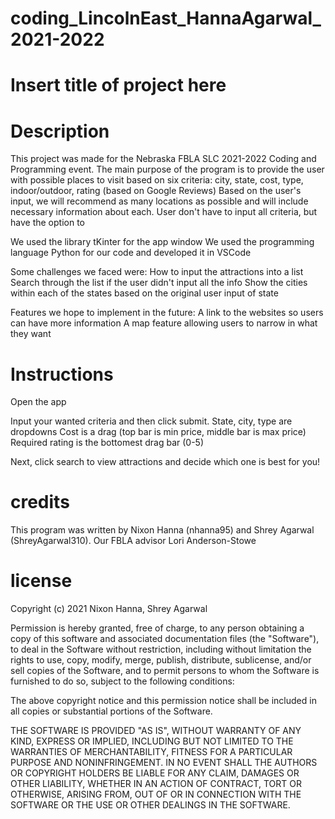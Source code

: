 # coding_LincolnEast_HannaAgarwal_2021-2022

# Insert title of project here

# Description

This project was made for the Nebraska FBLA SLC 2021-2022 Coding and Programming event. 
The main purpose of the program is to provide the user with possible places to visit based on six criteria: city, state, cost, type, indoor/outdoor, rating (based on Google Reviews)
Based on the user's input, we will recommend as many locations as possible and will include necessary information about each. User don't have to input all criteria, but have the option to

We used the library tKinter for the app window
We used the programming language Python for our code and developed it in VSCode

Some challenges we faced were:
  How to input the attractions into a list
  Search through the list if the user didn't input all the info
  Show the cities within each of the states based on the original user input of state
  
Features we hope to implement in the future:
  A link to the websites so users can have more information
  A map feature allowing users to narrow in what they want
  
# Instructions

Open the app

Input your wanted criteria and then click submit.
  State, city, type are dropdowns
  Cost is a drag (top bar is min price, middle bar is max price)
  Required rating is the bottomest drag bar (0-5)
  
Next, click search to view attractions and decide which one is best for you!

# credits

This program was written by Nixon Hanna (nhanna95) and Shrey Agarwal (ShreyAgarwal310). Our FBLA advisor Lori Anderson-Stowe

# license

Copyright (c) 2021 Nixon Hanna, Shrey Agarwal

Permission is hereby granted, free of charge, to any person obtaining a copy
of this software and associated documentation files (the "Software"), to deal
in the Software without restriction, including without limitation the rights
to use, copy, modify, merge, publish, distribute, sublicense, and/or sell
copies of the Software, and to permit persons to whom the Software is
furnished to do so, subject to the following conditions:

The above copyright notice and this permission notice shall be included in all
copies or substantial portions of the Software.

THE SOFTWARE IS PROVIDED "AS IS", WITHOUT WARRANTY OF ANY KIND, EXPRESS OR
IMPLIED, INCLUDING BUT NOT LIMITED TO THE WARRANTIES OF MERCHANTABILITY,
FITNESS FOR A PARTICULAR PURPOSE AND NONINFRINGEMENT. IN NO EVENT SHALL THE
AUTHORS OR COPYRIGHT HOLDERS BE LIABLE FOR ANY CLAIM, DAMAGES OR OTHER
LIABILITY, WHETHER IN AN ACTION OF CONTRACT, TORT OR OTHERWISE, ARISING FROM,
OUT OF OR IN CONNECTION WITH THE SOFTWARE OR THE USE OR OTHER DEALINGS IN THE
SOFTWARE.
